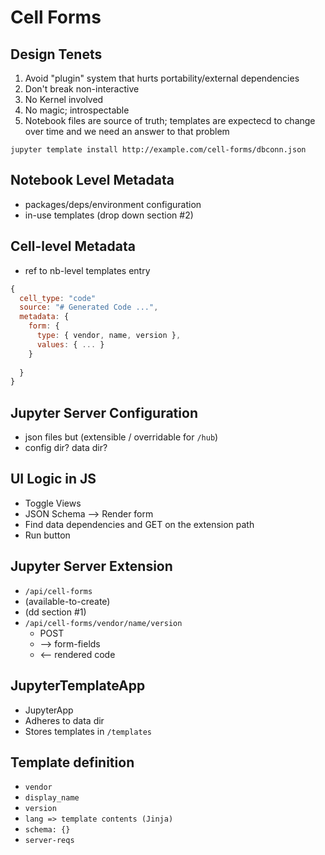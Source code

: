 # Cell Forms

## Design Tenets

1. Avoid "plugin" system that hurts portability/external dependencies
2. Don't break non-interactive
3. No Kernel involved
4. No magic; introspectable
5. Notebook files are source of truth; templates are expectecd to change over time and we need an answer to that problem

<!---- Insert UI example image here -->

```
jupyter template install http://example.com/cell-forms/dbconn.json
```

## Notebook Level Metadata

* packages/deps/environment configuration
* in-use templates (drop down section #2)

## Cell-level Metadata

* ref to nb-level templates entry

```js
{
  cell_type: "code"
  source: "# Generated Code ...",
  metadata: {
    form: {
      type: { vendor, name, version },
      values: { ... }
    }
    
  }
}
```

## Jupyter Server Configuration

* json files but (extensible / overridable for `/hub`)
* config dir? data dir?

## UI Logic in JS

* Toggle Views
* JSON Schema --> Render form
* Find data dependencies and GET on the extension path
* Run button

## Jupyter Server Extension

* `/api/cell-forms`
* (available-to-create)
* (dd section #1)
* `/api/cell-forms/vendor/name/version`
  * POST
  * --> form-fields
  * <-- rendered code

## JupyterTemplateApp

* JupyterApp
* Adheres to data dir
* Stores templates in `/templates`

## Template definition

* `vendor`
* `display_name`
* `version`
* `lang => template contents (Jinja)`
* `schema: {}`
* `server-reqs`

